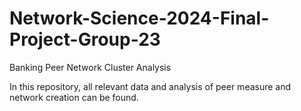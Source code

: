 # Network-Science-2024-Final-Project-Group-23
Banking Peer Network Cluster Analysis

In this repository, all relevant data and analysis of peer measure and network creation can be found.

